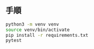 ## 手順

```zsh
python3 -m venv venv
source venv/bin/activate
pip install -r requirements.txt
pytest
```
